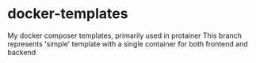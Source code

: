 # docker-templates
My docker composer templates, primarily used in protainer
This branch represents 'simple' template with a single container for both frontend and backend
